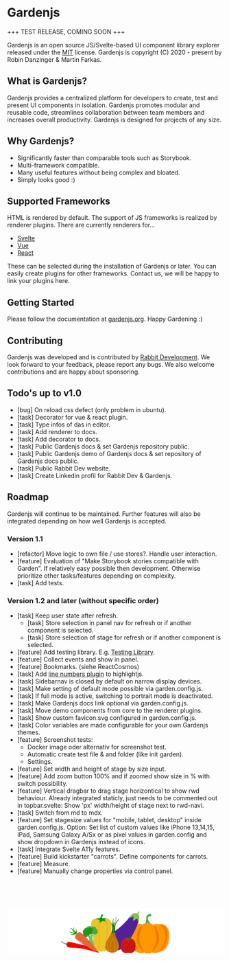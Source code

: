 # Gardenjs

+++ TEST RELEASE, COMING SOON +++

Gardenjs is an open source JS/Svelte-based UI component library explorer released under the [MIT](https://opensource.org/license/mit/) license. Gardenjs is copyright (C) 2020 - present by Robin Danzinger & Martin Farkas.

## What is Gardenjs?

Gardenjs provides a centralized platform for developers to create, test and present UI components in isolation. Gardenjs promotes modular and reusable code, streamlines collaboration between team members and increases overall productivity. Gardenjs is designed for projects of any size.

## Why Gardenjs?

- Significantly faster than comparable tools such as Storybook.
- Multi-framework compatible.
- Many useful features without being complex and bloated.
- Simply looks good :)

## Supported Frameworks

HTML is rendered by default. The support of JS frameworks is realized by renderer plugins. There are currently renderers for...

- [Svelte](https://github.com/gardenjs/render-plugin-svelte)
- [Vue](https://github.com/gardenjs/render-plugin-vue)
- [React](https://github.com/gardenjs/render-plugin-react)

These can be selected during the installation of Gardenjs or later. You can easily create plugins for other frameworks. Contact us, we will be happy to link your plugins here.

## Getting Started

Please follow the documentation at [gardenjs.org](https://www.gardenjs.org). Happy Gardening :)

## Contributing

Gardenjs was developed and is contributed by [Rabbit Development](https://www.rabbitdevelopment.de). We look forward to your feedback, please report any bugs. We also welcome contributions and are happy about sponsoring.

## Todo's up to v1.0

- [bug] On reload css defect (only problem in ubuntu).
- [task] Decorator for vue & react plugin.
- [task] Type infos of das in editor.
- [task] Add renderer to docs.
- [task] Add decorator to docs.
- [task] Public Gardenjs docs & set Gardenjs repository public.
- [task] Public Gardenjs demo of Gardenjs docs & set repository of Gardenjs docs public.
- [task] Public Rabbit Dev website.
- [task] Create Linkedin profil for Rabbit Dev & Gardenjs.

## Roadmap

Gardenjs will continue to be maintained. Further features will also be integrated depending on how well Gardenjs is accepted.

### Version 1.1

- [refactor] Move logic to own file / use stores?. Handle user interaction.
- [feature] Evaluation of "Make Storybook stories compatible with Garden". If relatively easy possible then development. Otherwise prioritize other tasks/features depending on complexity.
- [task] Add tests.

### Version 1.2 and later (without specific order)

- [task] Keep user state after refresh.
  - [task] Store selection in panel nav for refresh or if another component is selected.
  - [task] Store selection of stage for refresh or if another component is selected.
- [feature] Add testing library. E.g. [Testing Library](https://testing-library.com/).
- [feature] Collect events and show in panel.
- [feature] Bookmarks. (siehe ReactCosmos)
- [task] Add [line numbers plugin](https://github.com/wcoder/highlightjs-line-numbers.js) to highlightjs.
- [task] Sidebarnav is closed by default on narrow display devices.
- [task] Make setting of default mode possible via garden.config.js.
- [task] If full mode is active, switching to portrait mode is deactivated.
- [task] Make Gardenjs docs link optional via garden.config.js.
- [task] Move demo components from core to the renderer plugins.
- [task] Show custom favicon.svg configured in garden.config.js.
- [task] Color variables are made configurable for your own Gardenjs themes.
- [feature] Screenshot tests:
  - Docker image oder alternativ for screenshot test.
  - Automatic create test file & and folder (like init garden).
  - Settings.
- [feature] Set width and height of stage by size input.
- [feature] Add zoom button 100% and if zoomed show size in % with switch possibility.
- [feature] Vertical dragbar to drag stage horizontical to show rwd behaviour. Already integrated staticly, just needs to be commented out in topbar.svelte: Show 'px' width/height of stage next to rwd-navi.
- [task] Switch from md to mdx.
- [feature] Set stagesize values for "mobile, tablet, desktop" inside garden.config.js. Option: Set list of custom values like iPhone 13,14,15, iPad, Samsung Galaxy A/Sx or as pixel values in garden.config and show dropdown in Gardenjs instead of icons.
- [task] Integrate Svelte A11y features.
- [feature] Build kickstarter "carrots". Define components for carrots.
- [feature] Measure.
- [feature] Manually change properties via control panel.

<br><br><br><p align="center"><img src="src/client/assets/icons/logo.svg"></p>
